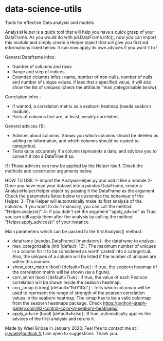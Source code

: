 # data-science-utils
Tools for effective Data analysis and models

AnalysisHelper is a quick tool that will help you have a quick grasp of your DataFrame.
As you would do with pd.DataFrame.info(), now you can import this module and simply create a Helper object that will give you first aid informations listed below. It can now apply its own advices if you want it to !

General Dataframe infos : 
* Number of columns and rows
* Range and step of indices.
* Extended columns infos : name, number of non-nulls, number of nulls and number of unique values. if less that a specified value, it will also show the list of uniques (check the attribute "max_categorisable below).

Correlation infos :
* If wanted, a correlation matrix as a seaborn heatmap (needs seaborn module).
* Pairs of columns that are, at least, weakly correlated.

General advices (1):
* Advices about columns. Shows you which columns should be deleted as adding no information, and which columns should be casted to categorical.
* Tests quite accurately if a column represents a date, and advices you to convert it into a DateTime if so.

(1) Those advices can now be applied by the Helper itself. Check the methods and constructor arguments below.

HOW TO USE:
1- Import the AnalysisHelper.py and add it like a module
2- Once you have read your dataset into a pandas DataFrame, create a AnalysisHelper.Helper object by passing it the DataFrame as the argument. Check the parameters listed below to customize the behaviour of the Helper.
3- The Helper will automatically make its first analysis of the columns. If you want to do it manually, you can call the method "Helper.analyze()"
4- If you didn't set the argument "apply_advice" as True, you can still apply them after the analysis by calling the method "Helper.apply_advices()" of your instance.

Main parameters which can be passed to the firstAnalysis() method :
- dataframe (pandas.DataFrame) [mandatory] : the dataframe to analyze.
- max_categorizable (int) [default=12] : The maximum number of uniques in a column for it to be considered as worth casted into a categorical. Also, the uniques of a column will be listed if the number of uniques are within this number.
- show_corr_matrix (bool) [default=True] : If true, the seaborn heatmap of the correlation matrix will be shown (as a figure).
- corr_annot (bool) [default=True] : If true, the value of each Pearson correlation will be shown inside the seaborn heatmap.
- corr_cmap (string) [default="RdY1Gn"] : Tells which colormap will be used to represent the range of strength of the pearson correlation values in the seaborn heatmap. The cmap has to be a valid colormap from the seaborn heatmaps package. Check https://python-graph-gallery.com/92-control-color-in-seaborn-heatmaps/
- apply_advice (bool) [default=False] : If true, automatically applies the advices of the first analysis and reruns it.


Made by Wael Gribaa in January 2020.
Feel free to contact me at : g.wael@outlook.fr
I am open to suggestions. Thank you.
